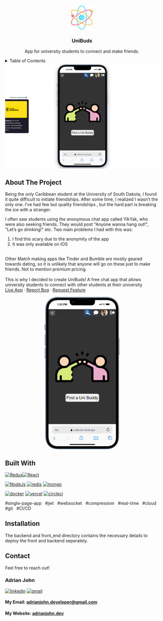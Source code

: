 <!-- PROJECT LOGO -->
 
<div align="center">
    <br />
    <a href="https://github.com/github_username/repo_name">
         <img src="./readme/logo.svg" alt="Logo" width="80" height="80" />
    </a>

<h3 align="center" >UniBuds</h3> 
    <p align="center">
        App for university students to connect and make friends.  
    </p> 
</div>



<!-- TABLE OF CONTENTS -->
<details>
  <summary>Table of Contents</summary>
  <ol>
    <li>
      <a href="#about-the-project">About The Project</a> 
    </li>
    <li><a href="#built-with">Built With</a></li>
    <li><a href="#installation">Installation</a></li>
    <li><a href="#contact">Contact</a></li>
  </ol>
</details>

<img src="./readme/demo.png"/>


<!-- ABOUT THE PROJECT -->
## About The Project
<p>
Being the only Caribbean student at the University of South Dakota, I found it quite difficult to initiate friendships. After some time, I realized I wasn’t the only one.  I’ve had few but quality friendships , but the hard part is breaking the ice with a stranger.
<br />

I often saw students using the anonymous chat app called YikYak, who were also seeking friends. They would post "Anyone wanna hang out!", "Let’s go drinking!" etc. Two main problems I had with this was:
<ol>
    <li>I find this scary due to the anonymity of the app</li>
    <li>It was only available on IOS</li>
</ol>

<br>
Other Match making apps like Tinder and Bumble are mostly geared towards dating, so it is unlikely that anyone will go on these just to make friends.  Not to mention premium pricing.
</br></br>
This is why I decided to create UniBuds! A free chat app that allows university students to connect with other students at their university  
  
<br />
<a href="https://unibuds.vercel.app/">Live App</a>
·
<a href="mailto:adrianjohn.developer@gmail.com?subject=I found a bug">Report Bug</a>
·
<a href="mailto:adrianjohn.developer@gmail.com?subject=I want a new feature">Request Feature</a>
</p> 
<div  align="center">
    <img src="readme/home.png" alt="Logo"  height="500">
</div>
 



## Built With 


[![Redux][Redux]][Redux-url][![React][React]][React-url]  

[![NodeJs][NodeJs]][NodeJs-url] [![redis][redis]][redis-url]   [![mongo][mongo]][Mongo-url] 

[![docker][docker]][docker-url] [![vercel][vercel]][vercel-url] [![circleci][circleci]][circleci-url] 


<a>#single-page-app &nbsp;</a>
<a>#jwt &nbsp; </a>
<a>#websocket &nbsp; </a>
<a>#compression &nbsp; </a>
<a>#real-time &nbsp; </a>
<a>#cloud &nbsp;</a>
<a>#git &nbsp;</a>
<a>#CI/CD &nbsp;</a>


<!-- GETTING STARTED -->

## Installation
<p>
    The backend and front_end directory contains the necessary details to deploy the front and backend seperately.
</p>
 
<!-- Developer Contact -->
## Contact

Feel free to reach out!

### Adrian John

[![linkedin][linkedin]][linkedin-url] 
[![gmail][gmail]](mailto:adrianjohn.developer@gmail.com)
</br> 
#### My Email: adrianjohn.developer@gmail.com 

#### My Website: [adrianjohn.dev](https://adrianjohn.dev)

[linkedin]: https://img.shields.io/badge/LinkedIn-0077B5?style=for-the-badge&logo=linkedin&logoColor=white
[linkedin-url]: https://linkedin.com/in/dev-adrian

[gmail]:https://img.shields.io/badge/Gmail-D14836?style=for-the-badge&logo=gmail&logoColor=white
 
  

[React-url]: https://reactjs.org/
[Redux-url]: https://redux.js.org/
[NodeJs-url]: https://nodejs.org/
[mongo-url]: https://www.mongodb.com/
[redis-url]: https://redis.io/
[vercel-url]: https://nextjs.org/
[docker-url]: https://www.docker.com/
[circleci-url]: https://circleci.com/


[React]:https://img.shields.io/badge/React-20232A?style=for-the-badge&logo=react&logoColor=61DAFB
[Redux]:https://img.shields.io/badge/Redux-593D88?style=for-the-badge&logo=redux&logoColor=white
[NodeJs]: https://img.shields.io/badge/Node.js-43853D?style=for-the-badge&logo=node.js&logoColor=white
[mongo]: https://img.shields.io/badge/MongoDB-4EA94B?style=for-the-badge&logo=mongodb&logoColor=white
[redis]: https://img.shields.io/badge/redis-%23DD0031.svg?&style=for-the-badge&logo=redis&logoColor=white
[vercel]: https://img.shields.io/badge/Vercel-000000?style=for-the-badge&logo=vercel&logoColor=whit
[docker]:https://img.shields.io/badge/docker-%230db7ed.svg?style=for-the-badge&logo=docker&logoColor=white
[circleci]:https://img.shields.io/badge/circleci-343434?style=for-the-badge&logo=circleci&logoColor=white
 

